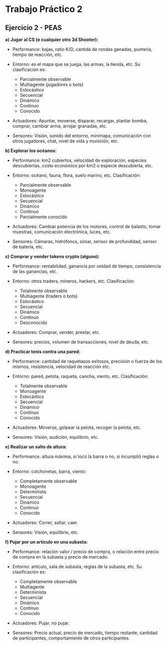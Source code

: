 # Trabajo Práctico 2
## Ejercicio 2 - PEAS

**a) Jugar al CS (o cualquier otro 3d Shooter):**

- Performance: bajas, ratio K/D, cantida de rondas ganadas, puntería, tiempo de reacción, etc.

- Entorno: es el mapa que se juega, las armas, la tienda, etc. Su clasificación es:
    - Parcialmente observable
    - Multiagente (jugadores o bots)
    - Estocástico
    - Secuencial
    - Dinámico
    - Continuo
    - Conocido

- Actuadores: Apuntar, moverse, disparar, recargar, plantar bomba, comprar, cambiar arma, arrojar granadas, etc.

- Sensores: Visión, sonido del entorno, minimapa, comunicación con otros jugadores, chat, nivel de vida y munición, etc.


**b) Explorar los océanos:**

- Performance: km2 cubiertos, velocidad de exploración, especies descubiertas, costo económico por km2 o especie descubierta, etc.

- Entorno: océano, fauna, flora, suelo marino, etc. Clasificación:
    - Parcialmente observable
    - Monoagente
    - Estocástico
    - Secuencial
    - Dinámico
    - Continuo
    - Parcialmente conocido

- Actuadores: Cambiar potencia de los motores, control de balasto, tomar muestras, comunicación electrónica, luces, etc.

- Sensores: Cámaras, hidrófonos, sónar, sensor de profundidad, sensor de batería, etc.


**c) Comprar y vender tokens crypto (alguno):**

- Performance: rentabilidad, ganancia por unidad de tiempo, consistencia de las ganancias, etc.

- Entorno: otros traders, mineros, hackers, etc. Clasificación:
    - Totalmente observable
    - Multiagente (traders o bots)
    - Estocástico
    - Secuencial
    - Dinámico
    - Continuo
    - Desconocido

- Actuadores: Comprar, vender, prestar, etc.

- Sensores: precios, volumen de transacciones, nivel de deuda, etc.


**d) Practicar tenis contra una pared:**

- Performance: cantidad de raquetasos exitosos, precisión o fuerza de los mismos, resistencia, velocidad de reacción etc.

- Entorno: pared, pelota, raqueta, cancha, viento, etc. Clasificación:
    - Totalmente observable
    - Monoagente
    - Estocástico
    - Secuencial
    - Dinámico
    - Continuo
    - Conocido

- Actuadores: Moverse, golpear la pelota, recoger la pelota, etc.

- Sensores: Visión, audición, equilibrio, etc.


**e) Realizar un salto de altura:**

- Performance: altura máxima, si tocó la barra o no, si incumplió reglas o no.

- Entorno: colchonetas, barra, viento:
    - Completamente observable
    - Monoagente
    - Determinista
    - Secuencial
    - Dinámico
    - Continuo
    - Conocido

- Actuadores: Correr, saltar, caer.

- Sensores: Visión, equilibrio, etc.


**f) Pujar por un artículo en una subasta:**

- Performance: relación valor / precio de compra, o relación entre precio de compra en la subasta y precio de mercado.

- Entorno: artículo, sala de subasta, reglas de la subasta, etc. Su clasificación es:
    - Completamente observable
    - Multiagente
    - Determinista
    - Secuencial
    - Dinámico
    - Continuo
    - Conocido

- Actuadores: Pujar, no pujar.

- Sensores: Precio actual, precio de mercado, tiempo restante, cantidad de participantes, comportamiento de otros participantes.